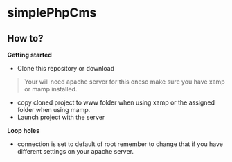 # simplePhpCms
## How to?
**Getting started**
 - Clone this repository or download 

>  Your will need apache server for
>                   this oneso make sure you have xamp or mamp installed.

 - copy cloned project to www folder when using xamp or the assigned
    folder when using mamp.
 - Launch project with the server


**Loop holes**
 - connection is set to default of root remember to change that if you
           have different settings on your apache server.
